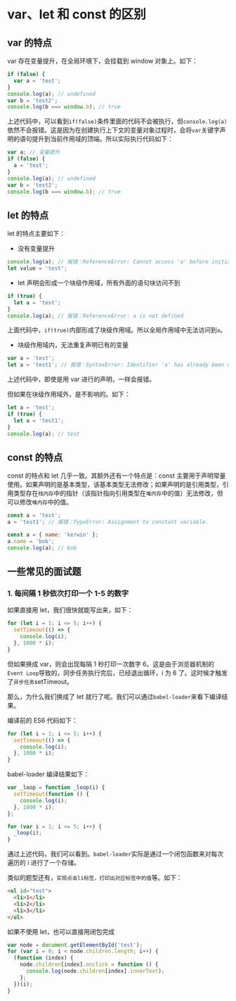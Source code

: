 # var、let 和 const 的区别

## var 的特点

var 存在变量提升，在全局环境下，会挂载到 window 对象上。如下：

```js
if (false) {
  var a = 'test';
}
console.log(a); // undefined
var b = 'test2';
console.log(b === window.b); // true
```

上述代码中，可以看到`if(false)`条件里面的代码不会被执行，但`console.log(a)`依然不会报错。这是因为在创建执行上下文的变量对象过程时，会将`var`关键字声明的语句提升到当前作用域的顶端。所以实际执行代码如下：

```js
var a; // 变量提升
if (false) {
  a = 'test';
}
console.log(a); // undefined
var b = 'test2';
console.log(b === window.b); // true
```

## let 的特点

let 的特点主要如下：

- 没有变量提升

```js
console.log(a); // 报错：ReferenceError: Cannot access 'a' before initialization
let value = 'test';
```

- let 声明会形成一个块级作用域，所有外面的语句块访问不到

```js
if (true) {
  let a = 'test';
}
console.log(a); // 报错：ReferenceError: a is not defined
```

上面代码中，`if(true)`内部形成了块级作用域。所以全局作用域中无法访问到`a`。

- 块级作用域内，无法重复声明已有的变量

```js
var a = 'test';
let a = 'test1'; // 报错：SyntaxError: Identifier 'a' has already been declared
```

上述代码中，即使是用 var 进行的声明，一样会报错。

但如果在块级作用域外，是不影响的。如下：

```js
let a = 'test';
if (true) {
  let a = 'test1';
}
console.log(a); // test
```

## const 的特点

const 的特点和 let 几乎一致。其额外还有一个特点是：const 主要用于声明常量使用。如果声明的是基本类型，该基本类型无法修改；如果声明的是引用类型，引用类型存在`栈内存`中的指针（该指针指向引用类型在`堆内存`中的值）无法修改，但可以修改`堆内存`中的值。

```js
const a = 'test';
a = 'test1'; // 报错：TypeError: Assignment to constant variable.
```

```js
const a = { name: 'kerwin' };
a.name = 'bob';
console.log(a); // bob
```

## 一些常见的面试题

### 1. 每间隔 1 秒依次打印一个 1-5 的数字

如果直接用 let，我们很快就能写出来，如下：

```js
for (let i = 1; i <= 5; i++) {
  setTimeout(() => {
    console.log(i);
  }, 1000 * i);
}
```

但如果换成 var，则会出现每隔 1 秒打印一次数字 6。这是由于浏览器机制的`Event Loop`导致的，同步任务执行完后，已经退出循环，i 为 6 了。这时候才触发了`异步任务`setTimeout。

那么，为什么我们换成了 let 就行了呢。我们可以通过`babel-loader`来看下编译结果。

编译前的 ES6 代码如下：

```js
for (let i = 1; i <= 5; i++) {
  setTimeout(() => {
    console.log(i);
  }, 1000 * i);
}
```

babel-loader 编译结果如下：

```js
var _loop = function _loop(i) {
  setTimeout(function () {
    console.log(i);
  }, 1000 * i);
};

for (var i = 1; i <= 5; i++) {
  _loop(i);
}
```

通过上述代码，我们可以看到。`babel-loader`实际是通过一个闭包函数来对每次遍历的 i 进行了一个存储。

类似的题型还有，`实现点击li标签，打印出对应标签中的值`等。如下：

```html
<ul id="test">
  <li>1</li>
  <li>2</li>
  <li>3</li>
</ul>
```

如果不使用 let，也可以直接用闭包完成

```js
var node = document.getElementById('test');
for (var i = 0; i < node.children.length; i++) {
  (function (index) {
    node.children[index].onclick = function () {
      console.log(node.children[index].innerText);
    };
  })(i);
}
```
